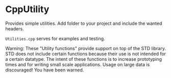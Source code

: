 # CppUtility
Provides simple utilities. Add folder to your project and include the wanted headers.

`Utilities.cpp` serves for examples and testing.

Warning: These "Utility functions" provide support on top of the STD library. STD does not include certain functions because their use is not intended for a certain datatype. The intent of these functions is to increase prototyping times and for writing small scale applications. Usage on large data is discouraged! You have been warned.
